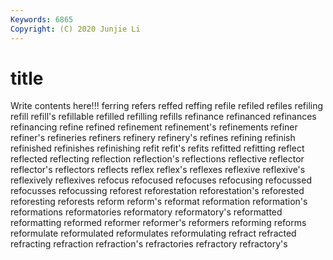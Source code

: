 ```yaml
---
Keywords: 6865
Copyright: (C) 2020 Junjie Li
---
```


# title

Write contents here!!!
ferring 
refers 
reffed 
reffing 
refile 
refiled
refiles 
refiling 
refill 
refill's 
refillable 
refilled 
refilling 
refills 
refinance 
refinanced
refinances 
refinancing 
refine 
refined 
refinement 
refinement's 
refinements 
refiner 
refiner's 
refineries
refiners 
refinery 
refinery's 
refines 
refining 
refinish 
refinished 
refinishes 
refinishing 
refit
refit's 
refits 
refitted 
refitting 
reflect 
reflected 
reflecting 
reflection 
reflection's 
reflections
reflective 
reflector 
reflector's 
reflectors 
reflects 
reflex 
reflex's 
reflexes 
reflexive 
reflexive's
reflexively 
reflexives 
refocus 
refocused 
refocuses 
refocusing 
refocussed 
refocusses 
refocussing 
reforest
reforestation 
reforestation's 
reforested 
reforesting 
reforests 
reform 
reform's 
reformat 
reformation 
reformation's
reformations 
reformatories 
reformatory 
reformatory's 
reformatted 
reformatting 
reformed 
reformer 
reformer's 
reformers
reforming 
reforms 
reformulate 
reformulated 
reformulates 
reformulating 
refract 
refracted 
refracting 
refraction
refraction's 
refractories 
refractory 
refractory's 
